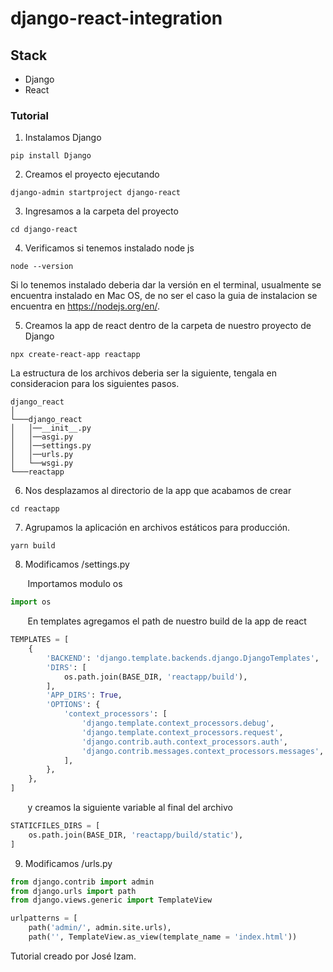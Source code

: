 # django-react-integration
## Stack
* Django
* React

### Tutorial
1. Instalamos Django
```
pip install Django
```
2. Creamos el proyecto ejecutando
```
django-admin startproject django-react
```
3. Ingresamos a la carpeta del proyecto 
```
cd django-react
```
4. Verificamos si tenemos instalado node js  

```
node --version
```  
Si lo tenemos instalado deberia dar la versión en el terminal, usualmente se encuentra instalado en Mac OS, de no ser el caso la guia de instalacion se encuentra en https://nodejs.org/en/.

5. Creamos la app de react dentro de la carpeta de nuestro proyecto de Django
```
npx create-react-app reactapp
```
La estructura de los archivos deberia ser la siguiente, tengala en consideracion para los siguientes pasos.
```
django_react
│ 
└───django_react
│   │──__init__.py
│   │──asgi.py
│   │──settings.py
│   │──urls.py
│   └──wsgi.py
└───reactapp
```
6. Nos desplazamos al directorio de la app que acabamos de crear
```
cd reactapp
```
7. Agrupamos la aplicación en archivos estáticos para producción.
```
yarn build
```

8. Modificamos /settings.py  

&nbsp;&nbsp;&nbsp;&nbsp;&nbsp;&nbsp; Importamos modulo os
```python
import os
```
&nbsp;&nbsp;&nbsp;&nbsp;&nbsp;&nbsp; En templates agregamos el path de nuestro build de la app de react
```python
TEMPLATES = [
    {
        'BACKEND': 'django.template.backends.django.DjangoTemplates',
        'DIRS': [
            os.path.join(BASE_DIR, 'reactapp/build'),
        ],
        'APP_DIRS': True,
        'OPTIONS': {
            'context_processors': [
                'django.template.context_processors.debug',
                'django.template.context_processors.request',
                'django.contrib.auth.context_processors.auth',
                'django.contrib.messages.context_processors.messages',
            ],
        },
    },
]
```
&nbsp;&nbsp;&nbsp;&nbsp;&nbsp;&nbsp; y creamos la siguiente variable al final del archivo

```python
STATICFILES_DIRS = [
    os.path.join(BASE_DIR, 'reactapp/build/static'),
]
```
9. Modificamos /urls.py

```python
from django.contrib import admin
from django.urls import path
from django.views.generic import TemplateView

urlpatterns = [
    path('admin/', admin.site.urls),
    path('', TemplateView.as_view(template_name = 'index.html'))
```
Tutorial creado por José Izam.